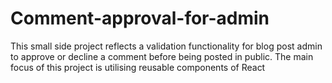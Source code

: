 # Comment-approval-for-admin
This small side project reflects a validation functionality for blog post admin to approve or decline a comment before being posted in public. The main focus of this project is utilising reusable components of React

